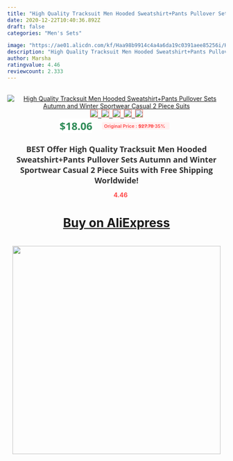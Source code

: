 ```yaml
---
title: "High Quality Tracksuit Men Hooded Sweatshirt+Pants Pullover Sets Autumn and Winter Sportwear Casual  2 Piece Suits"
date: 2020-12-22T10:40:36.892Z
draft: false
categories: "Men's Sets"

image: "https://ae01.alicdn.com/kf/Haa98b9914c4a4a6da19c0391aee85256i/High-Quality-Tracksuit-Men-Hooded-Sweatshirt-Pants-Pullover-Sets-Autumn-and-Winter-Sportwear-Casual-2-Piece.jpg"
description: "High Quality Tracksuit Men Hooded Sweatshirt+Pants Pullover Sets Autumn and Winter Sportwear Casual  2 Piece Suits"
author: Marsha
ratingvalue: 4.46
reviewcount: 2.333
---
```

<br>
<div style="text-align: center;">
<a href="https://s.click.aliexpress.com/e/_AMNRo1" target="_blank" rel="nofollow noopener noreferrer"><img alt="High Quality Tracksuit Men Hooded Sweatshirt+Pants Pullover Sets Autumn and Winter Sportwear Casual  2 Piece Suits" class="magnifier-image" src="https://ae01.alicdn.com/kf/Haa98b9914c4a4a6da19c0391aee85256i/High-Quality-Tracksuit-Men-Hooded-Sweatshirt-Pants-Pullover-Sets-Autumn-and-Winter-Sportwear-Casual-2-Piece.jpg_640x640.jpg">
<br>
<img style="border:1px solid salmon" src="https://ae01.alicdn.com/kf/Haa98b9914c4a4a6da19c0391aee85256i/High-Quality-Tracksuit-Men-Hooded-Sweatshirt-Pants-Pullover-Sets-Autumn-and-Winter-Sportwear-Casual-2-Piece.jpg_120x120.jpg">&nbsp;&nbsp;<img style="border:1px solid salmon" src="https://ae01.alicdn.com/kf/H39918396962b44579685765ecec2f4c6R/High-Quality-Tracksuit-Men-Hooded-Sweatshirt-Pants-Pullover-Sets-Autumn-and-Winter-Sportwear-Casual-2-Piece.jpg_120x120.jpg">&nbsp;&nbsp;<img style="border:1px solid salmon" src="https://ae01.alicdn.com/kf/Hf729f4326bc44053aba2743f5563d4d3o/High-Quality-Tracksuit-Men-Hooded-Sweatshirt-Pants-Pullover-Sets-Autumn-and-Winter-Sportwear-Casual-2-Piece.jpg_120x120.jpg">&nbsp;&nbsp;<img style="border:1px solid salmon" src="https://ae01.alicdn.com/kf/H44bba4f0d15945f691f66ce40b3c44da0/High-Quality-Tracksuit-Men-Hooded-Sweatshirt-Pants-Pullover-Sets-Autumn-and-Winter-Sportwear-Casual-2-Piece.jpg_120x120.jpg">&nbsp;&nbsp;<img style="border:1px solid salmon" src="https://ae01.alicdn.com/kf/H179e50a89d26462eace8eb82b9dafc985/High-Quality-Tracksuit-Men-Hooded-Sweatshirt-Pants-Pullover-Sets-Autumn-and-Winter-Sportwear-Casual-2-Piece.jpg_120x120.jpg"></a></div><br0>
<div style="text-align: center;"><span style="background-color: white; border: 0px; box-sizing: border-box; color: seagreen; display: inline-block; font-family: &quot;open sans&quot; , &quot;arial&quot; , &quot;helvetica&quot; , sans-serif , &quot;heiti&quot;; font-size: 24px; font-stretch: inherit; font-weight: 700; line-height: inherit; margin: 0px 10px 0px 0px; padding: 0px; vertical-align: middle;">$18.06 </span>
<span style="background: rgb(255 , 241 , 241); border-radius: 3px; border: 0px; box-sizing: border-box; color: #ff4747; display: inline-block; font-family: inherit; font-size: 12px; font-stretch: inherit; font-style: inherit; font-variant: inherit; font-weight: 600; line-height: inherit; margin: 0px; padding: 2px 5px; transform: scale(0.9); vertical-align: middle;">Original Price : <b style="text-decoration: line-through;">$27.78 </b> 35%&nbsp;&nbsp;</span></div>
<h1 style="color: #333333; display: inline-block; font-family: &quot;open sans&quot; , &quot;arial&quot; , &quot;helvetica&quot; , sans-serif , &quot;heiti&quot;; font-size: 18px; font-stretch: inherit; font-weight: 700; text-align: center;">BEST Offer High Quality Tracksuit Men Hooded Sweatshirt+Pants Pullover Sets Autumn and Winter Sportwear Casual  2 Piece Suits with Free Shipping Worldwide!</h1>
<div style="color: #ff4747; text-align: center;">
<img src="https://4.bp.blogspot.com/-M0ZcTcb-5uY/XleCXlxnR4I/AAAAAAAAAEc/OrjgMkXV1oMQFaCRZj5HQwOCBcu3w1FegCPcBGAYYCw/s1600/star.png" style="height: 15px;">&nbsp;<b>4.46</b></div>
<div class="button_cont" align="center"><a class="buynow_a" href="https://s.click.aliexpress.com/e/_AMNRo1" target="_blank" rel="nofollow noopener noreferrer"><H1>Buy on AliExpress</H1></a></div><br>
<div class="separator" style="clear: both; text-align: center;">
<img src="https://lh3.googleusercontent.com/-pTy5HemUv9M/XlePHvY0dAI/AAAAAAAAAE4/0nX5iRUoIWY8eMW9Dpxeirr157OZliDIgCLcBGAsYHQ/s1600/badge.gif" width="480">
</div>

